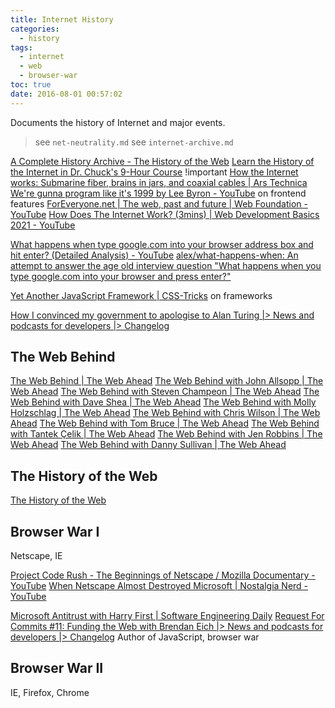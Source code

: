```yaml
---
title: Internet History
categories:
  - history
tags:
  - internet
  - web
  - browser-war
toc: true
date: 2016-08-01 00:57:02
---
```


Documents the history of Internet and major events.

> see `net-neutrality.md`
> see `internet-archive.md`

[A Complete History Archive - The History of the Web](https://thehistoryoftheweb.com/complete-history/)
[Learn the History of the Internet in Dr. Chuck's 9-Hour Course](https://www.freecodecamp.org/news/learn-the-history-of-the-internet-in-dr-chucks/) !important
[How the Internet works: Submarine fiber, brains in jars, and coaxial cables | Ars Technica](http://arstechnica.com/information-technology/2016/05/how-the-internet-works-submarine-cables-data-centres-last-mile/)
[We're gunna program like it's 1999 by Lee Byron - YouTube](https://www.youtube.com/watch?v=jMZssfxL6Sg) on frontend features
[ForEveryone.net | The web, past and future | Web Foundation - YouTube](https://www.youtube.com/watch?v=cCE2EyV_IiY)
[How Does The Internet Work? (3mins) | Web Development Basics 2021 - YouTube](https://www.youtube.com/watch?v=ibPcdsvp7DU)

[What happens when type google.com into your browser address box and hit enter? (Detailed Analysis) - YouTube](https://www.youtube.com/watch?v=dh406O2v_1c)
[alex/what-happens-when: An attempt to answer the age old interview question "What happens when you type google.com into your browser and press enter?"](https://github.com/alex/what-happens-when)

[Yet Another JavaScript Framework | CSS-Tricks](https://css-tricks.com/yet-another-javascript-framework/) on frameworks

[How I convinced my government to apologise to Alan Turing |> News and podcasts for developers |> Changelog](https://changelog.com/posts/how-i-convinced-my-government-to-apologise-to-alan-turing)

## The Web Behind

[The Web Behind | The Web Ahead](http://thewebahead.net/34)
[The Web Behind with John Allsopp | The Web Ahead](http://thewebahead.net/35)
[The Web Behind with Steven Champeon | The Web Ahead](http://thewebahead.net/37)
[The Web Behind with Dave Shea | The Web Ahead](http://thewebahead.net/39)
[The Web Behind with Molly Holzschlag | The Web Ahead](http://thewebahead.net/41)
[The Web Behind with Chris Wilson | The Web Ahead](http://thewebahead.net/43)
[The Web Behind with Tom Bruce | The Web Ahead](http://thewebahead.net/44)
[The Web Behind with Tantek Çelik | The Web Ahead](http://thewebahead.net/46)
[The Web Behind with Jen Robbins | The Web Ahead](http://thewebahead.net/47)
[The Web Behind with Danny Sullivan | The Web Ahead](http://thewebahead.net/48)

## The History of the Web

[The History of the Web](https://thehistoryoftheweb.com/)

## Browser War I

Netscape, IE

[Project Code Rush - The Beginnings of Netscape / Mozilla Documentary - YouTube](https://www.youtube.com/watch?v=4Q7FTjhvZ7Y)
[When Netscape Almost Destroyed Microsoft | Nostalgia Nerd - YouTube](https://www.youtube.com/watch?v=huFRTqxb5BE)

[Microsoft Antitrust with Harry First | Software Engineering Daily](https://softwareengineeringdaily.com/2016/09/13/microsoft-antitrust-with-harry-first/)
[Request For Commits #11: Funding the Web with Brendan Eich |> News and podcasts for developers |> Changelog](https://changelog.com/rfc/11) Author of JavaScript, browser war

## Browser War II

IE, Firefox, Chrome
